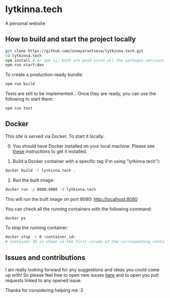 # lytkinna.tech

A personal website

## How to build and start the project locally

```bash
git clone https://github.com/innayarantseva/lytkinna.tech.git
cd lytkinna.tech
npm install # or npm ci, both are good since all the packages versions are fixed
npm run start:dev
```

To create a production-ready bundle:

```bash
npm run build
```

Tests are still to be implemented... Once they are ready, you can use the following to start them:

```bash
npm run test
```

## Docker

This site is served via Docker. To start it locally:

0. You should have Docker installed on your local machine. Please see [these](https://docs.docker.com/engine/install/) instructions to get it installed.

1. Build a Docker container with a specific tag (I'm using "lytkinna.tech"):

```bash
docker build -t lytkinna.tech .
```

2. Run the built image:

```bash
docker run -p 8080:8080 -d lytkinna.tech
```

This will run the built image on port 8080: [http://localhost:8080](http://localhost:8080)

You can check all the running containers with the following command:

```bash
docker ps
```

To stop the running container:

```bash
docker stop -t 0 <container_id>
# container ID is shown in the first column of the corresponding container after running `docker ps`
```

## Issues and contributions

I am really looking forward for any suggestions and ideas you could come up with! So please feel free to open new issues [here](https://github.com/innayarantseva/lytkinna.tech/issues) and to open you pull requests linked to any opened issue.

Thanks for considering helping me :3
